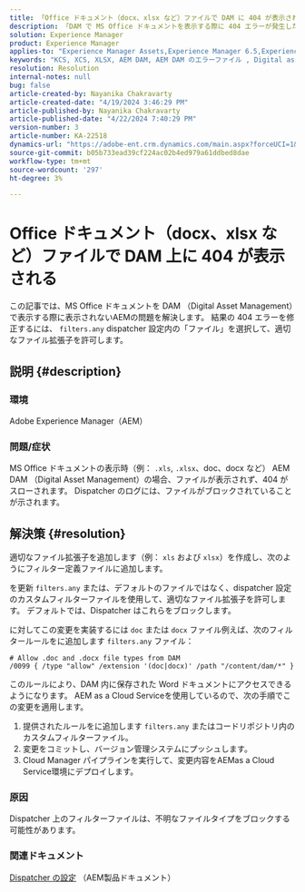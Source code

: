 ```yaml
---
title: 「Office ドキュメント（docx、xlsx など）ファイルで DAM に 404 が表示される」
description: 「DAM で MS Office ドキュメントを表示する際に 404 エラーが発生した場合の解決方法を説明します。 Dispatcher 設定の filters.any ファイルを更新します。」
solution: Experience Manager
product: Experience Manager
applies-to: "Experience Manager Assets,Experience Manager 6.5,Experience Manager"
keywords: "KCS, XCS, XLSX, AEM DAM, AEM DAM のエラーファイル , Digital asset management, doc, docx, office"
resolution: Resolution
internal-notes: null
bug: false
article-created-by: Nayanika Chakravarty
article-created-date: "4/19/2024 3:46:29 PM"
article-published-by: Nayanika Chakravarty
article-published-date: "4/22/2024 7:40:29 PM"
version-number: 3
article-number: KA-22518
dynamics-url: "https://adobe-ent.crm.dynamics.com/main.aspx?forceUCI=1&pagetype=entityrecord&etn=knowledgearticle&id=8b4533fb-63fe-ee11-a1ff-6045bd0065f9"
source-git-commit: b05b733ead39cf224ac02b4ed979a61ddbed8dae
workflow-type: tm+mt
source-wordcount: '297'
ht-degree: 3%

---
```


# Office ドキュメント（docx、xlsx など）ファイルで DAM 上に 404 が表示される


この記事では、MS Office ドキュメントを DAM （Digital Asset Management）で表示する際に表示されないAEMの問題を解決します。 結果の 404 エラーを修正するには、 `filters.any` dispatcher 設定内の「ファイル」を選択して、適切なファイル拡張子を許可します。

## 説明 {#description}


### 環境

Adobe Experience Manager（AEM）

### 問題/症状

MS Office ドキュメントの表示時（例： `.xls`, `.xlsx`、doc、docx など） AEM DAM （Digital Asset Management）の場合、ファイルが表示されず、404 がスローされます。 Dispatcher のログには、ファイルがブロックされていることが示されます。


## 解決策 {#resolution}


適切なファイル拡張子を追加します（例： `xls` および `xlsx`）を作成し、次のようにフィルター定義ファイルに追加します。

を更新 `filters.any` または、デフォルトのファイルではなく、dispatcher 設定のカスタムフィルターファイルを使用して、適切なファイル拡張子を許可します。 デフォルトでは、Dispatcher はこれらをブロックします。

に対してこの変更を実装するには `doc` または `docx` ファイル例えば、次のフィルタールールをに追加します `filters.any` ファイル：


```
# Allow .doc and .docx file types from DAM
/0099 { /type "allow" /extension '(doc|docx)' /path "/content/dam/*" }
```


このルールにより、DAM 内に保存された Word ドキュメントにアクセスできるようになります。 AEM as a Cloud Serviceを使用しているので、次の手順でこの変更を適用します。

1. 提供されたルールをに追加します `filters.any` またはコードリポジトリ内のカスタムフィルターファイル。
2. 変更をコミットし、バージョン管理システムにプッシュします。
3. Cloud Manager パイプラインを実行して、変更内容をAEMas a Cloud Service環境にデプロイします。


### 原因

Dispatcher 上のフィルターファイルは、不明なファイルタイプをブロックする可能性があります。

### 関連ドキュメント

[Dispatcher の設定](https://experienceleague.adobe.com/docs/experience-manager-dispatcher/using/configuring/dispatcher-configuration.html?lang=ja) （AEM製品ドキュメント）
